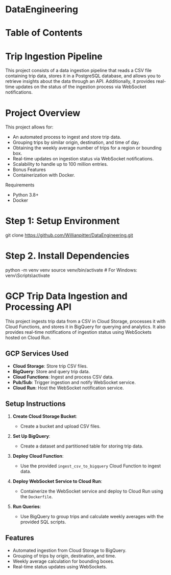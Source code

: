 # DataEngineering

# Table of Contents


# Trip Ingestion Pipeline
This project consists of a data ingestion pipeline that reads a CSV file containing trip data, stores it in a PostgreSQL database, and allows you to retrieve insights about the data through an API. Additionally, it provides real-time updates on the status of the ingestion process via WebSocket notifications.

# Project Overview
This project allows for:

- An automated process to ingest and store trip data.
- Grouping trips by similar origin, destination, and time of day.
- Obtaining the weekly average number of trips for a region or bounding box.
- Real-time updates on ingestion status via WebSocket notifications.
- Scalability to handle up to 100 million entries.
- Bonus Features
- Containerization with Docker.


Requirements
- Python 3.8+
- Docker


# Step 1: Setup Environment

git clone https://github.com/Willianpitter/DataEngineering.git

# Step 2. Install Dependencies

python -m venv venv
source venv/bin/activate   # For Windows: venv\Scripts\activate



# GCP Trip Data Ingestion and Processing API

This project ingests trip data from a CSV in Cloud Storage, processes it with Cloud Functions, and stores it in BigQuery for querying and analytics. It also provides real-time notifications of ingestion status using WebSockets hosted on Cloud Run.

## GCP Services Used
- **Cloud Storage**: Store trip CSV files.
- **BigQuery**: Store and query trip data.
- **Cloud Functions**: Ingest and process CSV data.
- **Pub/Sub**: Trigger ingestion and notify WebSocket service.
- **Cloud Run**: Host the WebSocket notification service.

## Setup Instructions

1. **Create Cloud Storage Bucket**: 
   - Create a bucket and upload CSV files.

2. **Set Up BigQuery**: 
   - Create a dataset and partitioned table for storing trip data.

3. **Deploy Cloud Function**: 
   - Use the provided `ingest_csv_to_bigquery` Cloud Function to ingest data.

4. **Deploy WebSocket Service to Cloud Run**:
   - Containerize the WebSocket service and deploy to Cloud Run using the `Dockerfile`.

5. **Run Queries**: 
   - Use BigQuery to group trips and calculate weekly averages with the provided SQL scripts.

## Features
- Automated ingestion from Cloud Storage to BigQuery.
- Grouping of trips by origin, destination, and time.
- Weekly average calculation for bounding boxes.
- Real-time status updates using WebSockets.
